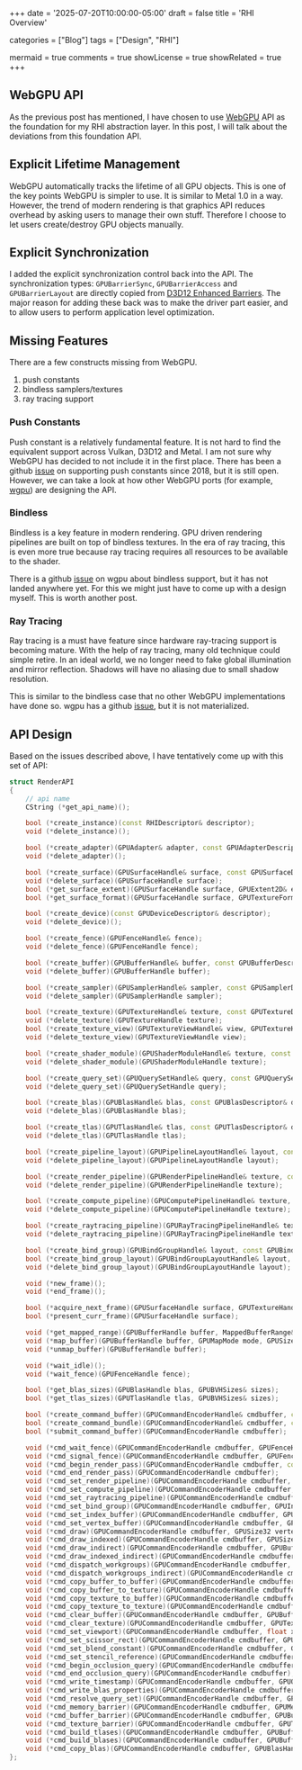 +++
date = '2025-07-20T10:00:00-05:00'
draft = false
title = 'RHI Overview'

categories = ["Blog"]
tags = ["Design", "RHI"]

mermaid = true
comments = true
showLicense = true
showRelated = true
+++

## WebGPU API

As the previous post has mentioned, I have chosen to use
[WebGPU](https://www.w3.org/TR/webgpu/) API as the foundation for my RHI
abstraction layer. In this post, I will talk about the deviations from this
foundation API.

## Explicit Lifetime Management

WebGPU automatically tracks the lifetime of all GPU objects. This is one of the key
points WebGPU is simpler to use. It is similar to Metal 1.0 in a way. However, the
trend of modern rendering is that graphics API reduces overhead by asking users to
manage their own stuff. Therefore I choose to let users create/destroy GPU objects
manually.

## Explicit Synchronization

I added the explicit synchronization control back into the API.
The synchronization types: `GPUBarrierSync`, `GPUBarrierAccess` and `GPUBarrierLayout`
are directly copied from [D3D12 Enhanced Barriers](https://microsoft.github.io/DirectX-Specs/d3d/D3D12EnhancedBarriers.html).
The major reason for adding these back was to make the driver part easier, and to allow
users to perform application level optimization.

## Missing Features

There are a few constructs missing from WebGPU.

1. push constants
2. bindless samplers/textures
3. ray tracing support

### Push Constants

Push constant is a relatively fundamental feature. It is not hard to find the equivalent
support across Vulkan, D3D12 and Metal. I am not sure why WebGPU has decided to not include
it in the first place. There has been a github [issue](https://github.com/gpuweb/gpuweb/issues/75)
on supporting push constants since 2018, but it is still open. However, we can take a look at
how other WebGPU ports (for example, [wgpu](https://github.com/gfx-rs/wgpu)) are designing the API.

### Bindless

Bindless is a key feature in modern rendering. GPU driven rendering pipelines are built on top
of bindless textures. In the era of ray tracing, this is even more true because ray tracing
requires all resources to be available to the shader.

There is a github [issue](https://github.com/gfx-rs/wgpu/issues/3637) on wgpu about bindless support,
but it has not landed anywhere yet. For this we might just have to come up with a design myself.
This is worth another post.

### Ray Tracing

Ray tracing is a must have feature since hardware ray-tracing support is becoming mature.
With the help of ray tracing, many old technique could simple retire. In an ideal world,
we no longer need to fake global illumination and mirror reflection. Shadows will have
no aliasing due to small shadow resolution.

This is similar to the bindless case that no other WebGPU implementations have done so.
wgpu has a github [issue](https://github.com/gfx-rs/wgpu/issues/6762), but it is not materialized.

## API Design

Based on the issues described above, I have tentatively come up with this set of API:

```cpp
struct RenderAPI
{
    // api name
    CString (*get_api_name)();

    bool (*create_instance)(const RHIDescriptor& descriptor);
    void (*delete_instance)();

    bool (*create_adapter)(GPUAdapter& adapter, const GPUAdapterDescriptor& descriptor);
    void (*delete_adapter)();

    bool (*create_surface)(GPUSurfaceHandle& surface, const GPUSurfaceDescriptor& descriptor);
    void (*delete_surface)(GPUSurfaceHandle surface);
    bool (*get_surface_extent)(GPUSurfaceHandle surface, GPUExtent2D& extent);
    bool (*get_surface_format)(GPUSurfaceHandle surface, GPUTextureFormat& format);

    bool (*create_device)(const GPUDeviceDescriptor& descriptor);
    void (*delete_device)();

    bool (*create_fence)(GPUFenceHandle& fence);
    void (*delete_fence)(GPUFenceHandle fence);

    bool (*create_buffer)(GPUBufferHandle& buffer, const GPUBufferDescriptor& descriptor);
    void (*delete_buffer)(GPUBufferHandle buffer);

    bool (*create_sampler)(GPUSamplerHandle& sampler, const GPUSamplerDescriptor& descriptor);
    void (*delete_sampler)(GPUSamplerHandle sampler);

    bool (*create_texture)(GPUTextureHandle& texture, const GPUTextureDescriptor& descriptor);
    void (*delete_texture)(GPUTextureHandle texture);
    bool (*create_texture_view)(GPUTextureViewHandle& view, GPUTextureHandle texture, const GPUTextureViewDescriptor& descriptor);
    void (*delete_texture_view)(GPUTextureViewHandle view);

    bool (*create_shader_module)(GPUShaderModuleHandle& texture, const GPUShaderModuleDescriptor& descriptor);
    void (*delete_shader_module)(GPUShaderModuleHandle texture);

    bool (*create_query_set)(GPUQuerySetHandle& query, const GPUQuerySetDescriptor& descriptor);
    void (*delete_query_set)(GPUQuerySetHandle query);

    bool (*create_blas)(GPUBlasHandle& blas, const GPUBlasDescriptor& descriptor, GPUBlasGeometrySizeDescriptors sizes);
    void (*delete_blas)(GPUBlasHandle blas);

    bool (*create_tlas)(GPUTlasHandle& tlas, const GPUTlasDescriptor& descriptor);
    void (*delete_tlas)(GPUTlasHandle tlas);

    bool (*create_pipeline_layout)(GPUPipelineLayoutHandle& layout, const GPUPipelineLayoutDescriptor& descriptor);
    void (*delete_pipeline_layout)(GPUPipelineLayoutHandle layout);

    bool (*create_render_pipeline)(GPURenderPipelineHandle& texture, const GPURenderPipelineDescriptor& descriptor);
    void (*delete_render_pipeline)(GPURenderPipelineHandle texture);

    bool (*create_compute_pipeline)(GPUComputePipelineHandle& texture, const GPUComputePipelineDescriptor& descriptor);
    void (*delete_compute_pipeline)(GPUComputePipelineHandle texture);

    bool (*create_raytracing_pipeline)(GPURayTracingPipelineHandle& texture, const GPURayTracingPipelineDescriptor& descriptor);
    void (*delete_raytracing_pipeline)(GPURayTracingPipelineHandle texture);

    bool (*create_bind_group)(GPUBindGroupHandle& layout, const GPUBindGroupDescriptor& descriptor);
    bool (*create_bind_group_layout)(GPUBindGroupLayoutHandle& layout, const GPUBindGroupLayoutDescriptor& descriptor);
    void (*delete_bind_group_layout)(GPUBindGroupLayoutHandle layout);

    void (*new_frame)();
    void (*end_frame)();

    bool (*acquire_next_frame)(GPUSurfaceHandle surface, GPUTextureHandle& texture, GPUTextureViewHandle& view, GPUFenceHandle& image_available, GPUFenceHandle& render_complete, bool& suboptimal);
    bool (*present_curr_frame)(GPUSurfaceHandle surface);

    void (*get_mapped_range)(GPUBufferHandle buffer, MappedBufferRange& range);
    void (*map_buffer)(GPUBufferHandle buffer, GPUMapMode mode, GPUSize64 offset, GPUSize64 size);
    void (*unmap_buffer)(GPUBufferHandle buffer);

    void (*wait_idle)();
    void (*wait_fence)(GPUFenceHandle fence);

    bool (*get_blas_sizes)(GPUBlasHandle blas, GPUBVHSizes& sizes);
    bool (*get_tlas_sizes)(GPUTlasHandle tlas, GPUBVHSizes& sizes);

    bool (*create_command_buffer)(GPUCommandEncoderHandle& cmdbuffer, const GPUCommandBufferDescriptor& descriptor);
    bool (*create_command_bundle)(GPUCommandEncoderHandle& cmdbuffer, const GPUCommandBundleDescriptor& descriptor);
    bool (*submit_command_buffer)(GPUCommandEncoderHandle cmdbuffer);

    void (*cmd_wait_fence)(GPUCommandEncoderHandle cmdbuffer, GPUFenceHandle fence, GPUBarrierSyncFlags sync);
    void (*cmd_signal_fence)(GPUCommandEncoderHandle cmdbuffer, GPUFenceHandle fence, GPUBarrierSyncFlags sync);
    void (*cmd_begin_render_pass)(GPUCommandEncoderHandle cmdbuffer, const GPURenderPassDescriptor& descriptor);
    void (*cmd_end_render_pass)(GPUCommandEncoderHandle cmdbuffer);
    void (*cmd_set_render_pipeline)(GPUCommandEncoderHandle cmdbuffer, GPURenderPipelineHandle pipeline);
    void (*cmd_set_compute_pipeline)(GPUCommandEncoderHandle cmdbuffer, GPUComputePipelineHandle pipeline);
    void (*cmd_set_raytracing_pipeline)(GPUCommandEncoderHandle cmdbuffer, GPURayTracingPipelineHandle pipeline);
    void (*cmd_set_bind_group)(GPUCommandEncoderHandle cmdbuffer, GPUIndex32 index, GPUBindGroupHandle bind_group, GPUBufferDynamicOffsets dynamic_offsets);
    void (*cmd_set_index_buffer)(GPUCommandEncoderHandle cmdbuffer, GPUBufferHandle buffer, GPUIndexFormat format, GPUSize64 offset, GPUSize64 size);
    void (*cmd_set_vertex_buffer)(GPUCommandEncoderHandle cmdbuffer, GPUIndex32 slot, GPUBufferHandle buffer, GPUSize64 offset, GPUSize64 size);
    void (*cmd_draw)(GPUCommandEncoderHandle cmdbuffer, GPUSize32 vertex_count, GPUSize32 instance_count, GPUSize32 first_vertex, GPUSize32 first_instance);
    void (*cmd_draw_indexed)(GPUCommandEncoderHandle cmdbuffer, GPUSize32 index_count, GPUSize32 instance_count, GPUSize32 first_index, GPUSignedOffset32 base_vertex, GPUSize32 first_instance);
    void (*cmd_draw_indirect)(GPUCommandEncoderHandle cmdbuffer, GPUBufferHandle indirect_buffer, GPUSize64 indirect_offset, GPUSize32 draw_count);
    void (*cmd_draw_indexed_indirect)(GPUCommandEncoderHandle cmdbuffer, GPUBufferHandle indirect_buffer, GPUSize64 indirect_offset, GPUSize32 draw_count);
    void (*cmd_dispatch_workgroups)(GPUCommandEncoderHandle cmdbuffer, GPUSize32 x, GPUSize32 y, GPUSize32 z);
    void (*cmd_dispatch_workgroups_indirect)(GPUCommandEncoderHandle cmdbuffer, GPUBufferHandle indirect_buffer, GPUSize64 indirect_offset);
    void (*cmd_copy_buffer_to_buffer)(GPUCommandEncoderHandle cmdbuffer, GPUBufferHandle source, GPUSize64 source_offset, GPUBufferHandle destination, GPUSize64 destination_offset, GPUSize64 size);
    void (*cmd_copy_buffer_to_texture)(GPUCommandEncoderHandle cmdbuffer, const GPUTexelCopyBufferInfo& source, const GPUTexelCopyTextureInfo& destination, GPUExtent3D copy_size);
    void (*cmd_copy_texture_to_buffer)(GPUCommandEncoderHandle cmdbuffer, const GPUTexelCopyTextureInfo& source, const GPUTexelCopyBufferInfo& destination, const GPUExtent3D& copy_size);
    void (*cmd_copy_texture_to_texture)(GPUCommandEncoderHandle cmdbuffer, const GPUTexelCopyTextureInfo& source, const GPUTexelCopyTextureInfo& destination, const GPUExtent3D& copy_size);
    void (*cmd_clear_buffer)(GPUCommandEncoderHandle cmdbuffer, GPUBufferHandle buffer, GPUSize64 offset, GPUSize64 size);
    void (*cmd_clear_texture)(GPUCommandEncoderHandle cmdbuffer, GPUTextureHandle texture, const GPUTextureSubresourceRange& range);
    void (*cmd_set_viewport)(GPUCommandEncoderHandle cmdbuffer, float x, float y, float w, float h, float min_depth, float max_depth);
    void (*cmd_set_scissor_rect)(GPUCommandEncoderHandle cmdbuffer, GPUIntegerCoordinate x, GPUIntegerCoordinate y, GPUIntegerCoordinate w, GPUIntegerCoordinate h);
    void (*cmd_set_blend_constant)(GPUCommandEncoderHandle cmdbuffer, GPUColor color);
    void (*cmd_set_stencil_reference)(GPUCommandEncoderHandle cmdbuffer, GPUStencilValue reference);
    void (*cmd_begin_occlusion_query)(GPUCommandEncoderHandle cmdbuffer, GPUSize32 query_index);
    void (*cmd_end_occlusion_query)(GPUCommandEncoderHandle cmdbuffer);
    void (*cmd_write_timestamp)(GPUCommandEncoderHandle cmdbuffer, GPUQuerySetHandle query_set, GPUSize32 query_index);
    void (*cmd_write_blas_properties)(GPUCommandEncoderHandle cmdbuffer, GPUQuerySetHandle query_set, GPUSize32 query_index, GPUBlasHandle blas);
    void (*cmd_resolve_query_set)(GPUCommandEncoderHandle cmdbuffer, GPUQuerySetHandle query_set, GPUSize32 first_query, GPUSize32 query_count, GPUBufferHandle destination, GPUSize64 destination_offset);
    void (*cmd_memory_barrier)(GPUCommandEncoderHandle cmdbuffer, GPUMemoryBarriers barriers);
    void (*cmd_buffer_barrier)(GPUCommandEncoderHandle cmdbuffer, GPUBufferBarriers barriers);
    void (*cmd_texture_barrier)(GPUCommandEncoderHandle cmdbuffer, GPUTextureBarriers barriers);
    void (*cmd_build_tlases)(GPUCommandEncoderHandle cmdbuffer, GPUBufferHandle scratch_buffer, GPUTlasBuildEntries entries);
    void (*cmd_build_blases)(GPUCommandEncoderHandle cmdbuffer, GPUBufferHandle scratch_buffer, GPUBlasBuildEntries entries);
    void (*cmd_copy_blas)(GPUCommandEncoderHandle cmdbuffer, GPUBlasHandle old_blas, GPUBlasHandle new_blas);
};
```
